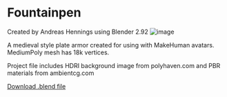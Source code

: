# Fountainpen
Created by Andreas Hennings using Blender 2.92
![image](/Armor3.png)

A medieval style plate armor created for using with MakeHuman avatars.
MediumPoly mesh has 18k vertices.

Project file includes HDRI background image from polyhaven.com and PBR materials from ambientcg.com

[Download .blend file](https://drive.google.com/file/d/1Upo8k9vsukEQABarD8MiVERp3Rj5pLb8/view?usp=sharing)
